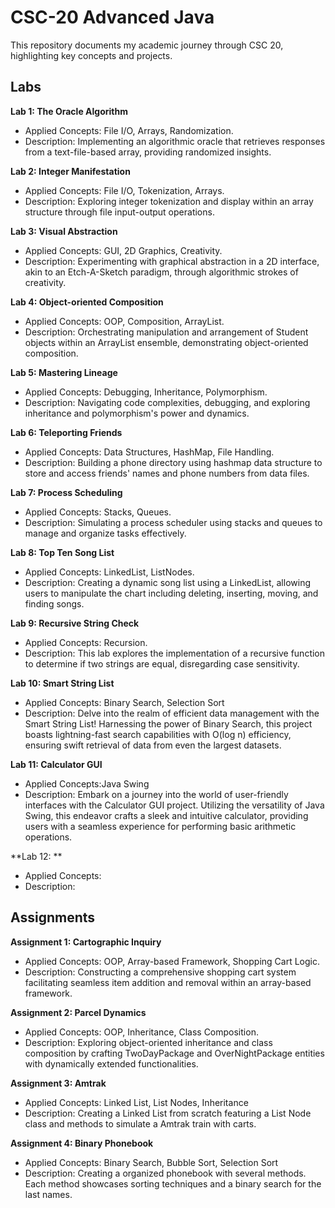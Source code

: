 # CSC-20 Advanced Java

This repository documents my academic journey through CSC 20, highlighting key concepts and projects.

## Labs

**Lab 1: The Oracle Algorithm**
 - Applied Concepts: File I/O, Arrays, Randomization.
 - Description: Implementing an algorithmic oracle that retrieves responses from a text-file-based array, providing randomized insights.

**Lab 2: Integer Manifestation**
 - Applied Concepts: File I/O, Tokenization, Arrays.
 - Description: Exploring integer tokenization and display within an array structure through file input-output operations.

**Lab 3: Visual Abstraction**
 - Applied Concepts: GUI, 2D Graphics, Creativity.
 - Description: Experimenting with graphical abstraction in a 2D interface, akin to an Etch-A-Sketch paradigm, through algorithmic strokes of creativity.

**Lab 4: Object-oriented Composition**
 - Applied Concepts: OOP, Composition, ArrayList.
 - Description: Orchestrating manipulation and arrangement of Student objects within an ArrayList ensemble, demonstrating object-oriented composition.

**Lab 5: Mastering Lineage**
 - Applied Concepts: Debugging, Inheritance, Polymorphism.
 - Description: Navigating code complexities, debugging, and exploring inheritance and polymorphism's power and dynamics.

**Lab 6: Teleporting Friends**
 - Applied Concepts: Data Structures, HashMap, File Handling.
 - Description: Building a phone directory using hashmap data structure to store and access friends' names and phone numbers from data files.

**Lab 7: Process Scheduling**
 - Applied Concepts: Stacks, Queues.
 - Description: Simulating a process scheduler using stacks and queues to manage and organize tasks effectively.

**Lab 8: Top Ten Song List**
 - Applied Concepts: LinkedList, ListNodes.
 - Description: Creating a dynamic song list using a LinkedList, allowing users to manipulate the chart including deleting, inserting, moving, and finding songs.

**Lab 9: Recursive String Check**
 - Applied Concepts: Recursion.
 - Description: This lab explores the implementation of a recursive function to determine if two strings are equal, disregarding case sensitivity.

**Lab 10: Smart String List**
 - Applied Concepts: Binary Search, Selection Sort
 - Description: Delve into the realm of efficient data management with the Smart String List! Harnessing the power of Binary Search, this project boasts lightning-fast search capabilities with O(log n) efficiency, ensuring swift retrieval of data from even the largest datasets.

**Lab 11: Calculator GUI**
 - Applied Concepts:Java Swing
 - Description: Embark on a journey into the world of user-friendly interfaces with the Calculator GUI project. Utilizing the versatility of Java Swing, this endeavor crafts a sleek and intuitive calculator, providing users with a seamless experience for performing basic arithmetic operations.

**Lab 12: **
 - Applied Concepts: 
 - Description: 

## Assignments

**Assignment 1: Cartographic Inquiry**
 - Applied Concepts: OOP, Array-based Framework, Shopping Cart Logic.
 - Description: Constructing a comprehensive shopping cart system facilitating seamless item addition and removal within an array-based framework.

**Assignment 2: Parcel Dynamics**
 - Applied Concepts: OOP, Inheritance, Class Composition.
 - Description: Exploring object-oriented inheritance and class composition by crafting TwoDayPackage and OverNightPackage entities with dynamically extended functionalities. 

**Assignment 3: Amtrak**
 - Applied Concepts: Linked List, List Nodes, Inheritance
 - Description: Creating a Linked List from scratch featuring a List Node class and methods to simulate a Amtrak train with carts.

**Assignment 4: Binary Phonebook**
 - Applied Concepts: Binary Search, Bubble Sort, Selection Sort
 - Description: Creating a organized phonebook with several methods. Each method showcases sorting techniques and a binary search for the last names.
